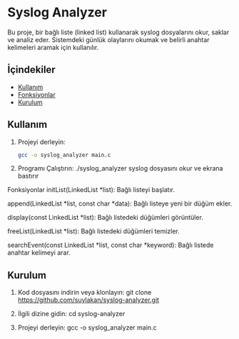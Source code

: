 # Syslog Analyzer

Bu proje, bir bağlı liste (linked list) kullanarak syslog dosyalarını okur, saklar ve analiz eder. Sistemdeki günlük olaylarını okumak ve belirli anahtar kelimeleri aramak için kullanılır.

## İçindekiler

- [Kullanım](#kullanım)
- [Fonksiyonlar](#fonksiyonlar)
- [Kurulum](#kurulum)

## Kullanım

1. Projeyi derleyin:
   ```sh
   gcc -o syslog_analyzer main.c
2. Programı Çalıştırın:
   ./syslog_analyzer
  syslog dosyasını okur ve ekrana bastırır

Fonksiyonlar
initList(LinkedList *list): Bağlı listeyi başlatır.

append(LinkedList *list, const char *data): Bağlı listeye yeni bir düğüm ekler.

display(const LinkedList *list): Bağlı listedeki düğümleri görüntüler.

freeList(LinkedList *list): Bağlı listedeki düğümleri temizler.

searchEvent(const LinkedList *list, const char *keyword): Bağlı listede anahtar kelimeyi arar.

## Kurulum
1. Kod dosyasını indirin veya klonlayın:
   git clone https://github.com/suylakan/syslog-analyzer.git
   
2. İlgili dizine gidin:
   cd syslog-analyzer
   
3. Projeyi derleyin:
   gcc -o syslog_analyzer main.c
